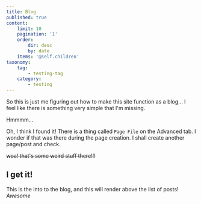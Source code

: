 ```yaml
---
title: Blog
published: true
content:
    limit: 10
    pagination: '1'
    order:
        dir: desc
        by: date
    items: '@self.children'
taxonomy:
    tag:
        - testing-tag
    category:
        - testing
---
```


So this is just me figuring out how to make this site function as a blog... I feel like there is something very simple that I'm missing.

Hmmmm...

Oh, I think I found it! There is a thing called `Page File` on the Advanced tab. I wonder if that was there during the page creation. I shall create another page/post and check.

~~woa! that's some weird stuff there!!!~~

## I get it!
This is the into to the blog, and this will render above the list of posts! _Awesome_
